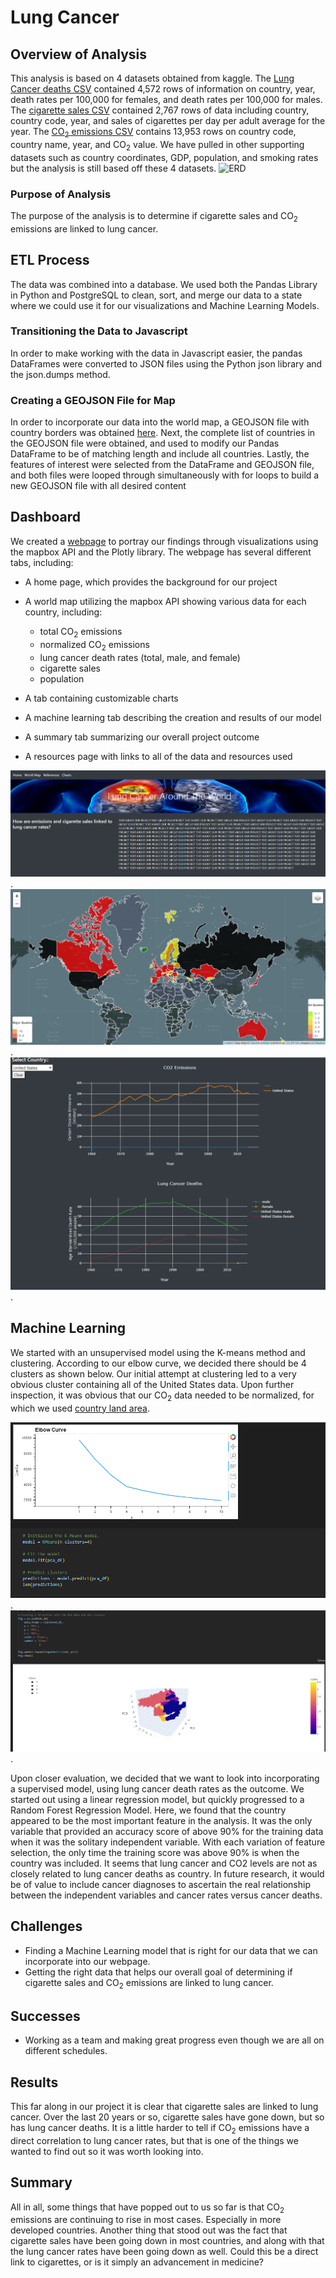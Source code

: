 # Lung Cancer #

## Overview of Analysis ##
This analysis is based on 4 datasets obtained from kaggle. The [Lung Cancer deaths CSV](https://www.kaggle.com/datasets/programmerrdai/cancer?select=lung-cancer-deaths-per-100000-by-sex-1950-2002.csv) contained 4,572 rows of information on country, year, death rates per 100,000 for females, and death rates per 100,000 for males. The [cigarette sales CSV](https://www.kaggle.com/datasets/programmerrdai/cancer?select=sales-of-cigarettes-per-adult-per-day.csv) contained 2,767 rows of data including country, country code, year, and sales of cigarettes per day per adult average for the year. The [CO<sub>2</sub> emissions CSV](https://www.kaggle.com/datasets/ulrikthygepedersen/co2-emissions-by-country) contains 13,953 rows on country code, country name, year, and CO<sub>2</sub> value. We have pulled in other supporting datasets such as country coordinates, GDP, population, and smoking rates but the analysis is still based off these 4 datasets. 
<img width="420" alt="ERD" src="https://user-images.githubusercontent.com/116980760/228714731-8928cd95-c304-4920-9285-df3f3ea223ba.PNG">


### Purpose of Analysis ###
The purpose of the analysis is to determine if cigarette sales and CO<sub>2</sub> emissions are linked to lung cancer.  

## ETL Process ##
The data was combined into a database. We used both the Pandas Library in Python and PostgreSQL to clean, sort, and merge our data to a state where we could use it for our visualizations and Machine Learning Models. 

### Transitioning the Data to Javascript
In order to make working with the data in Javascript easier, the pandas DataFrames were converted to JSON files using the Python json library and the json.dumps method. 

### Creating a GEOJSON File for Map
In order to incorporate our data into the world map, a GEOJSON file with country borders was obtained [here](https://geojson-maps.ash.ms/). Next, the complete list of countries in the GEOJSON file were obtained, and used to modify our Pandas DataFrame to be of matching length and include all countries. Lastly, the features of interest were selected from the DataFrame and GEOJSON file, and both files were looped through simultaneously with for loops to build a new GEOJSON file with all desired content

## Dashboard
We created a [webpage](https://mzabrisk.github.io/final_project_group6/dashboard/index.html) to portray our findings through visualizations using the mapbox API and the Plotly library. The webpage has several different tabs, including:

* A home page, which provides the background for our project
* A world map utilizing the mapbox API showing various data for each country, including:


  * total CO<sub>2</sub> emissions
  * normalized CO<sub>2</sub> emissions
  * lung cancer death rates (total, male, and female)
  * cigarette sales
  * population

* A tab containing customizable charts 
* A machine learning tab describing the creation and results of our model
* A summary tab summarizing our overall project outcome
* A resources page with links to all of the data and resources used


![homepage_segment2](Images/homepage_segment2.png).
![world_map_segment2](Images/world_map_segment2.png).
![charts_segment2](Images/charts_segment2.png).

## Machine Learning
We started with an unsupervised model using the K-means method and clustering. According to our elbow curve, we decided there should be 4 clusters as shown below. Our initial attempt at clustering led to a very obvious cluster containing all of the United States data. Upon further inspection, it was obvious that our CO<sub>2</sub> data needed to be normalized, for which we used [country land area](https://data.worldbank.org/indicator/AG.LND.TOTL.K2?end=2020&start=2020&view=map). 

![elbow_segment2](Images/elbow_segment2.png).
![3d_scatter_segment2](Images/3d_scatter_segment2.png).

Upon closer evaluation, we decided that we want to look into incorporating a supervised model, using lung cancer death rates as the outcome. We started out using a linear regression model, but quickly progressed to a Random Forest Regression Model. Here, we found that the country appeared to be the most important feature in the analysis. It was the only variable that provided an accuracy score of above 90% for the training data when it was the solitary independent variable. With each variation of feature selection, the only time the training score was above 90% is when the country was included. It seems that lung cancer and CO2 levels are not as closely related to lung cancer deaths as country. In future research, it would be of value to include cancer diagnoses to ascertain the real relationship between the independent variables and  cancer rates versus cancer deaths. 

## Challenges
* Finding a Machine Learning model that is right for our data that we can incorporate into our webpage.
* Getting the right data that helps our overall goal of determining if cigarette sales and CO<sub>2</sub> emissions are linked to lung cancer. 
## Successes
* Working as a team and making great progress even though we are all on different schedules. 
## Results
This far along in our project it is clear that cigarette sales are linked to lung cancer. Over the last 20 years or so, cigarette sales have gone down, but so has lung cancer deaths. It is a little harder to tell if CO<sub>2</sub> emissions have a direct correlation to lung cancer rates, but that is one of the things we wanted to find out so it was worth looking into. 
## Summary
All in all, some things that have popped out to us so far is that CO<sub>2</sub> emissions are continuing to rise in most cases. Especially in more developed countries. Another thing that stood out was the fact that cigarette sales have been going down in most countries, and along with that the lung cancer rates have been going down as well. Could this be a direct link to cigarettes, or is it simply an advancement in medicine?
